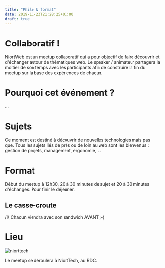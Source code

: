 ```yaml
---
title: "Philo & format"
date: 2019-11-23T21:28:25+01:00
draft: true
---
```


# Collaboratif !
NiortWeb est un meetup collaboratif qui a pour objectif de faire découvrir et d'échanger autour de thématiques web. 
Le speaker / animateur partagera la moitier de son temps avec les participants afin de construire la fin du meetup sur la base des expériences de chacun.

# Pourquoi cet événement ?
...

# Sujets
Ce moment est destiné à découvrir de nouvelles technologies mais pas que. Tous les sujets liés de près ou de loin au web sont les bienvenus : gestion de projets, management, ergonomie, ...

# Format
Début du meetup à 12h30, 20 à 30 minutes de sujet et 20 à 30 minutes d'échanges. Pour finir le déjeuner.
## Le casse-croute
/!\ Chacun viendra avec son sandwich AVANT ;-)

# Lieu
![niorttech](/assets/images/DsgsXwTW0AAe8ie.jpg)

Le meetup se déroulera à NiortTech, au RDC.